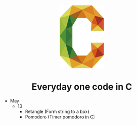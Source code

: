 <div align="center">
  <img src="c.png" style="height:200px"></img>
  <h1>Everyday one code in C </h1>
</div>

- May
  - 13
    - Retangle (Form string to a box)
    - Pomodoro (Timer pomodoro in C)
